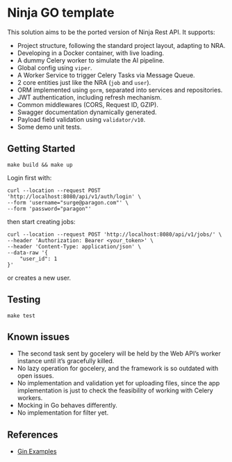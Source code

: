 # Ninja GO template

This solution aims to be the ported version of Ninja Rest API. It supports:
- Project structure, following the standard project layout, adapting to NRA.
- Developing in a Docker container, with live loading.
- A dummy Celery worker to simulate the AI pipeline.
- Global config using `viper`.
- A Worker Service to trigger Celery Tasks via Message Queue.
- 2 core entities just like the NRA (`job` and `user`).
- ORM implemented using `gorm`, separated into services and repositories.
- JWT authentication, including refresh mechanism.
- Common middlewares (CORS, Request ID, GZIP).
- Swagger documentation dynamically generated.
- Payload field validation using `validator/v10`.
- Some demo unit tests.

## Getting Started
```
make build && make up
```

Login first with:
```
curl --location --request POST 'http://localhost:8080/api/v1/auth/login' \
--form 'username="surge@paragon.com"' \
--form 'password="paragon"'
```

then start creating jobs:
```
curl --location --request POST 'http://localhost:8080/api/v1/jobs/' \
--header 'Authorization: Bearer <your_token>' \
--header 'Content-Type: application/json' \
--data-raw '{
    "user_id": 1
}'
```
or creates a new user.

## Testing
```
make test
```

## Known issues
- The second task sent by gocelery will be held by the Web API’s worker instance until it’s gracefully killed.
- No lazy operation for gocelery, and the framework is so outdated with open issues.
- No implementation and validation yet for uploading files, since the app implementation is just to check the feasibility of working with Celery workers.
- Mocking in Go behaves differently.
- No implementation for filter yet.

## References
- [Gin Examples](https://github.com/gin-gonic/examples)
